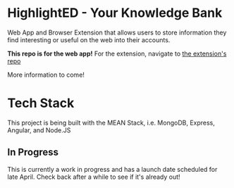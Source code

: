 # HighlightED - Your Knowledge Bank

Web App and Browser Extension that allows users to store information they find interesting or useful on the web into their accounts.

**This repo is for the web app!** For the extension, navigate to [the extension's repo](https://github.com/felipegontijo/highlighted-extension)

More information to come!

# Tech Stack

This project is being built with the MEAN Stack, i.e. MongoDB, Express, Angular, and Node.JS

## In Progress

This is currently a work in progress and has a launch date scheduled for late April. Check back after a while to see if it's already out!
